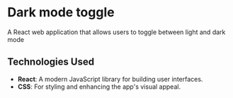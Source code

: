 # Dark mode toggle 

A React web application that allows users to toggle between light and dark mode 

## Technologies Used  
- **React**: A modern JavaScript library for building user interfaces.  
- **CSS**: For styling and enhancing the app's visual appeal. 